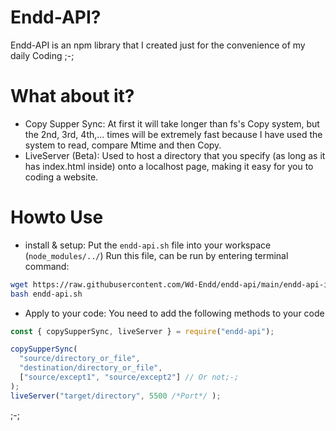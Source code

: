 # Endd-API? 
Endd-API is an npm library that I created just for the convenience of my daily Coding ;-;
# What about it?
- Copy Supper Sync: At first it will take longer than fs's Copy system, but the 2nd, 3rd, 4th,... times will be extremely fast because I have used the system to read, compare Mtime
and then Copy.
- LiveServer (Beta): Used to host a directory that you specify (as long as it has index.html inside) onto a localhost page, making it easy for you to coding a website.
# Howto Use
- install & setup: 
Put the ``endd-api.sh`` file into your workspace (``node_modules/../``)
Run this file, can be run by entering terminal command:
```sh
wget https://raw.githubusercontent.com/Wd-Endd/endd-api/main/endd-api-installer.sh
bash endd-api.sh
```
- Apply to your code:
You need to add the following methods to your code
```JavaScript
const { copySupperSync, liveServer } = require("endd-api");

copySupperSync(
  "source/directory_or_file",
  "destination/directory_or_file",
  ["source/except1", "source/except2"] // Or not;-;
);
liveServer("target/directory", 5500 /*Port*/ );
```

;-;